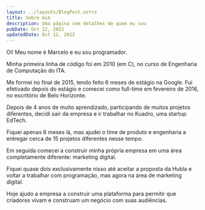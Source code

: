 ```yaml
---
layout: ../layouts/BlogPost.astro
title: Sobre mim
description: Uma página com detalhes de quem eu sou
pubDate: Oct 12, 2022
updatedDate: Oct 12, 2022
---
```


Oi! Meu nome é Marcelo e eu sou programador.

Minha primeira linha de código foi em 2010 (em C), no curso de Engenharia de
Computação do ITA.

Me formei no final de 2015, tendo feito 6 meses de estágio na Google. Fui
efetivado depois do estágio e comecei como full-time em fevereiro de 2016, no
escritório de Belo Horizonte.

Depois de 4 anos de muito aprendizado, participando de muitos projetos
diferentes, decidi sair da empresa e ir trabalhar no Kuadro, uma startup EdTech.

Fiquei apenas 6 meses lá, mas ajudei o time de produto e engenharia a entregar
cerca de 15 projetos diferentes nesse tempo.

Em seguida comecei a construir minha própria empresa em uma área completamente
diferente: marketing digital.

Fiquei quase dois exclusivamente nisso até aceitar a proposta da Hubla e voltar
a trabalhar com programação, mas agora na área de marketing digital.

Hoje ajudo a empresa a construir uma plataforma para permitir que criadores
vivam e construam um negócio com suas audiências.
